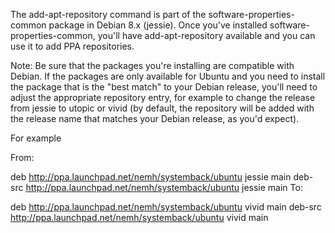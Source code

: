 The add-apt-repository command is part of the software-properties-common package in Debian 8.x (jessie). Once you've installed software-properties-common, you'll have add-apt-repository available and you can use it to add PPA repositories.

Note: Be sure that the packages you're installing are compatible with Debian. If the packages are only available for Ubuntu and you need to install the package that is the "best match" to your Debian release, you'll need to adjust the appropriate repository entry, for example to change the release from jessie to utopic or vivid (by default, the repository will be added with the release name that matches your Debian release, as you'd expect).

For example

From:

deb http://ppa.launchpad.net/nemh/systemback/ubuntu jessie main 
deb-src http://ppa.launchpad.net/nemh/systemback/ubuntu jessie main
To:

deb http://ppa.launchpad.net/nemh/systemback/ubuntu vivid main 
deb-src http://ppa.launchpad.net/nemh/systemback/ubuntu vivid main